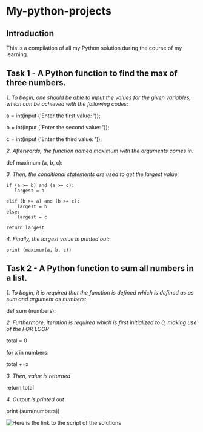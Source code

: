 # My-python-projects
## Introduction
This is a compilation of all my Python solution during the course of my learning.


## Task 1 - A Python function to find the max of three numbers.

_1. To begin, one should be able to input the values for the given variables, which can be achieved with the following codes:_
  
   a = int(input ('Enter the first value: '));

   b = int(input ('Enter the second value: '));

   c = int(input ('Enter the third value: '));

_2. Afterwards, the function named maximum with the arguments comes in:_
   
   def maximum (a, b, c):

_3. Then, the conditional statements are used to get the largest value:_

       
    if (a >= b) and (a >= c):
       largest = a
 
    elif (b >= a) and (b >= c):
        largest = b
    else:
        largest = c
         
    return largest
    
   _4. Finally, the largest value is printed out:_
   
    print (maximum(a, b, c))
    
    
    
## Task 2 - A Python function to sum all numbers in a list.
    
_1. To begin, it is required that the function is defined which is defined as as sum and argument as numbers:_
  
  def sum (numbers):
   

_2. Furthermore, iteration is required which is first initialized to 0, making use of the FOR LOOP_
   
   total = 0
  
  for x in numbers:
  
  total +=x
    
_3. Then, value is returned_
   
   return total
    
_4. Output is printed out_
 
 print (sum(numbers))
    
  



![Here is the link to the script of the solutions](http://localhost:8888/notebooks/Untitled14.ipynb?kernel_name=python3#)
